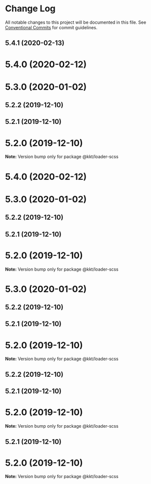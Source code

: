 # Change Log

All notable changes to this project will be documented in this file.
See [Conventional Commits](https://conventionalcommits.org) for commit guidelines.

## 5.4.1 (2020-02-13)



# 5.4.0 (2020-02-12)



# 5.3.0 (2020-01-02)



## 5.2.2 (2019-12-10)



## 5.2.1 (2019-12-10)



# 5.2.0 (2019-12-10)

**Note:** Version bump only for package @kkt/loader-scss





# 5.4.0 (2020-02-12)



# 5.3.0 (2020-01-02)



## 5.2.2 (2019-12-10)



## 5.2.1 (2019-12-10)



# 5.2.0 (2019-12-10)

**Note:** Version bump only for package @kkt/loader-scss





# 5.3.0 (2020-01-02)



## 5.2.2 (2019-12-10)



## 5.2.1 (2019-12-10)



# 5.2.0 (2019-12-10)

**Note:** Version bump only for package @kkt/loader-scss





## 5.2.2 (2019-12-10)



## 5.2.1 (2019-12-10)



# 5.2.0 (2019-12-10)

**Note:** Version bump only for package @kkt/loader-scss





## 5.2.1 (2019-12-10)



# 5.2.0 (2019-12-10)

**Note:** Version bump only for package @kkt/loader-scss
